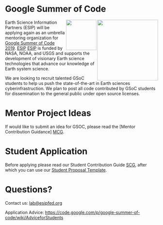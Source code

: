 # Google Summer of Code

<img src="http://www.esipfed.org/sites/default/files/esip-logo.png" align="right" width="200" />
<img src="https://summerofcode.withgoogle.com/static/img/og-image.png" align="right" width="100" />

Earth Science Information Partners (ESIP) will be applying again as an umbrella mentoring organization
for [Google Summer of Code 2019][GSOC]. [ESIP] [ESIP] is funded by NASA, NOAA, and USGS and supports the development of visionary Earth science technologies that advance our knowledge of Earth system science. 

We are looking to recruit talented GSoC students to help us push the state-of-the-art in Earth sciences cyberinfrastruction. We plan to post all code contributed by GSoC students for dissemination to the general public under open source licenses.

# Mentor Project Ideas

If would like to submit an idea for GSOC, please read the [Mentor Contribution Guidance] [MCG].

# Student Application
Before applying please read our Student Contribution Guide [SCG], after which you can use our [Student Proposal Template][SPT]. 

# Questions?

Contact us: lab@esipfed.org

Application Advice: https://code.google.com/p/google-summer-of-code/wiki/AdviceforStudents

[ESIP]: https://esipfed.org
[GSOC]: https://summerofcode.withgoogle.com/
[MCG]: MENTOR-contribution-guide.md
[SPT]: MSTUDENT-proposal.md
[SCG]: STUDENT-contribution-guide.md
